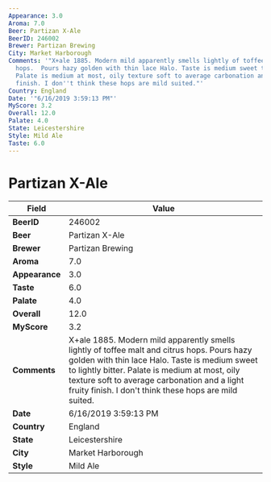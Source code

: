 ```yaml
---
Appearance: 3.0
Aroma: 7.0
Beer: Partizan X-Ale
BeerID: 246002
Brewer: Partizan Brewing
City: Market Harborough
Comments: '"X+ale 1885. Modern mild apparently smells lightly of toffee malt and citrus
  hops.  Pours hazy golden with thin lace Halo. Taste is medium sweet to lightly bitter.
  Palate is medium at most, oily texture soft to average carbonation and a light fruity
  finish. I don''t think these hops are mild suited."'
Country: England
Date: '"6/16/2019 3:59:13 PM"'
MyScore: 3.2
Overall: 12.0
Palate: 4.0
State: Leicestershire
Style: Mild Ale
Taste: 6.0
---
```


# Partizan X-Ale

| Field         | Value |
|---------------|-------|
| **BeerID** | 246002 |
| **Beer** | Partizan X-Ale |
| **Brewer** | Partizan Brewing |
| **Aroma** | 7.0 |
| **Appearance** | 3.0 |
| **Taste** | 6.0 |
| **Palate** | 4.0 |
| **Overall** | 12.0 |
| **MyScore** | 3.2 |
| **Comments** | X+ale 1885. Modern mild apparently smells lightly of toffee malt and citrus hops.  Pours hazy golden with thin lace Halo. Taste is medium sweet to lightly bitter. Palate is medium at most, oily texture soft to average carbonation and a light fruity finish. I don't think these hops are mild suited. |
| **Date** | 6/16/2019 3:59:13 PM |
| **Country** | England |
| **State** | Leicestershire |
| **City** | Market Harborough |
| **Style** | Mild Ale |
